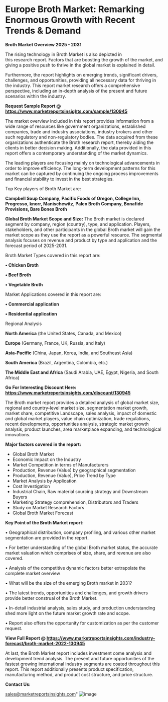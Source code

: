 # Europe Broth Market: Remarking Enormous Growth with Recent Trends & Demand

<Strong> Broth Market Overview 2025 - 2031</strong>

The rising technology in Broth Market is also depicted in this research report. Factors that are boosting the growth of the market, and giving a positive push to thrive in the global market is explained in detail.

Furthermore, the report highlights on emerging trends, significant drivers, challenges, and opportunities, providing all necessary data for thriving in the industry. This report market research offers a comprehensive perspective, including an in-depth analysis of the present and future scenarios within the industry.

<strong>Request Sample Report @ <a href=https://www.marketreportsinsights.com/sample/130945>https://www.marketreportsinsights.com/sample/130945</a></strong>

The market overview included in this report provides information from a wide range of resources like government organizations, established companies, trade and industry associations, industry brokers and other such regulatory and non-regulatory bodies. The data acquired from these organizations authenticate the Broth research report, thereby aiding the clients in better decision making. Additionally, the data provided in this report offers a contemporary understanding of the market dynamics.

The leading players are focusing mainly on technological advancements in order to improve efficiency. The long-term development patterns for this market can be captured by continuing the ongoing process improvements and financial stability to invest in the best strategies.

Top Key players of Broth Market are:

<strong>Campbell Soup Company, Pacific Foods of Oregon, College Inn, Progresso, knorr, Manischewitz, Paleo Broth Company, Bonafide Provisions, Bare Bones Broth</strong>

<strong><b>Global Broth Market Scope and Size:</b></strong>
The Broth market is declared segment by company, region (country), type, and application. Players, stakeholders, and other participants in the global Broth market will gain the market scope as they use the report as a powerful resource. The segmental analysis focuses on revenue and product by type and application and the forecast period of 2025-2031.

Broth Market Types covered in this report are:

<strong>• Chicken Broth

• Beef Broth

• Vegetable Broth</strong>

Market Applications covered in this report are:

<strong>• Commercial application

• Residential application</strong> 

Regional Analysis

<strong>North America</strong> (the United States, Canada, and Mexico)

<strong>Europe</strong> (Germany, France, UK, Russia, and Italy)

<strong>Asia-Pacific</strong> (China, Japan, Korea, India, and Southeast Asia)

<strong>South America</strong> (Brazil, Argentina, Colombia, etc.)

<strong>The Middle East and Africa</strong> (Saudi Arabia, UAE, Egypt, Nigeria, and South Africa)

<strong>Go For Interesting Discount Here: <a href=https://www.marketreportsinsights.com/discount/130945>https://www.marketreportsinsights.com/discount/130945</a></strong>

The Broth market report provides a detailed analysis of global market size, regional and country-level market size, segmentation market growth, market share, competitive Landscape, sales analysis, impact of domestic and global market players, value chain optimization, trade regulations, recent developments, opportunities analysis, strategic market growth analysis, product launches, area marketplace expanding, and technological innovations.

<strong><b>Major factors covered in the report:</b></strong>
<ul>
  <li>Global Broth Market </li>
  <li>Economic Impact on the Industry</li>
  <li>Market Competition in terms of Manufacturers</li>
  <li>Production, Revenue (Value) by geographical segmentation</li>
  <li>Production, Revenue (Value), Price Trend by Type</li>
  <li>Market Analysis by Application</li>
  <li>Cost Investigation</li>
  <li>Industrial Chain, Raw material sourcing strategy and Downstream Buyers</li>
  <li>Marketing Strategy comprehension, Distributors and Traders</li>
  <li>Study on Market Research Factors</li>
  <li>Global Broth Market Forecast</li>
</ul>

<strong><b>Key Point of the Broth Market report:</b></strong>

• Geographical distribution, company profiling, and various other market segmentation are provided in the report.

• For better understanding of the global Broth market status, the accurate market valuation which comprises of size, share, and revenue are also covered.

• Analysis of the competitive dynamic factors better extrapolate the complete market overview

• What will be the size of the emerging Broth market in 2031?

• The latest trends, opportunities and challenges, and growth drivers provide better construal of the Broth Market.

• In-detail industrial analysis, sales study, and production understanding shed more light on the future market growth rate and scope.

• Report also offers the opportunity for customization as per the customer request.

<strong><b>View Full Report @ <a href=https://www.marketreportsinsights.com/industry-forecast/broth-market-2022-130945>https://www.marketreportsinsights.com/industry-forecast/broth-market-2022-130945</a></b></strong>


At last, the Broth Market report includes investment come analysis and development trend analysis. The present and future opportunities of the fastest growing international industry segments are coated throughout this report. This report additionally presents product specification, manufacturing method, and product cost structure, and price structure.

<strong>Contact Us:</strong>

sales@marketreportsinsights.com"
![image](https://github.com/user-attachments/assets/dc470697-9b81-462c-abc9-e7154956e5f9)
